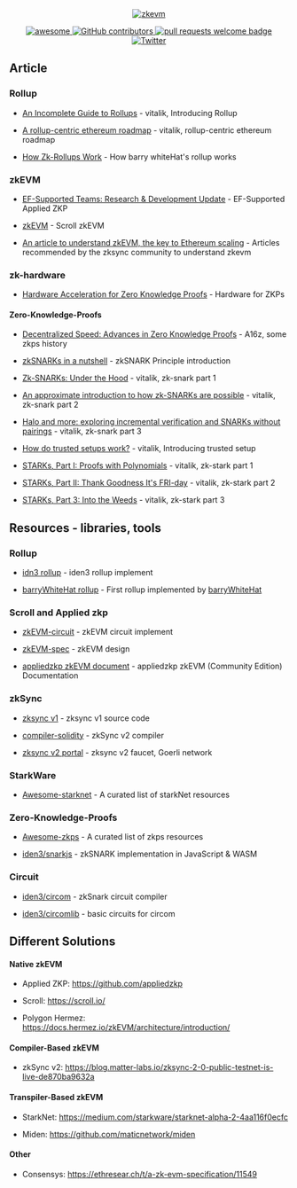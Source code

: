 <div align="center">
  <a href="https://www.artstation.com/artwork/9mEx8a/">
    <img alt="zkevm" src="https://cdna.artstation.com/p/assets/images/images/029/062/442/4k/t-x-7.jpg?1596346307" >
  </a>
  <p align="center">
    <a href="https://github.com/sindresorhus/awesome">
      <img alt="awesome" src="https://cdn.rawgit.com/sindresorhus/awesome/d7305f38d29fed78fa85652e3a63e154dd8e8829/media/badge.svg">
    </a>
    <a href="https://github.com/hedgezhu/Awesome-zkEVM/graphs/contributors">
      <img alt="GitHub contributors" src="https://img.shields.io/github/contributors/hedgezhu/Awesome-zkEVM">
    </a>
    <a href="http://makeapullrequest.com">
      <img alt="pull requests welcome badge" src="https://img.shields.io/badge/PRs-welcome-brightgreen.svg?style=flat">
    </a>
    <a href="https://twitter.com/LuozhuZhang">
      <img alt="Twitter" src="https://img.shields.io/twitter/url/https/twitter.com/LuozhuZhang.svg?style=social&label=Follow%20%40LuozhuZhang">
    </a>
  </p>
</div>


## Article

### Rollup

* [An Incomplete Guide to Rollups](https://vitalik.ca/general/2021/01/05/rollup.html) - vitalik, Introducing Rollup

* [A rollup-centric ethereum roadmap](https://ethereum-magicians.org/t/a-rollup-centric-ethereum-roadmap/4698) - vitalik, rollup-centric ethereum roadmap

* [How Zk-Rollups Work](https://medium.com/fcats-blockchain-incubator/how-zk-rollups-work-8ac4d7155b0e) - How barry whiteHat's rollup works

### zkEVM

* [EF-Supported Teams: Research & Development Update](https://blog.ethereum.org/2020/12/09/ef-supported-teams-research-and-development-update-2020-pt-2/) - EF-Supported Applied ZKP

* [zkEVM](https://hackmd.io/@yezhang/S1_KMMbGt) - Scroll zkEVM

* [An article to understand zkEVM, the key to Ethereum scaling](https://medium.com/degate/an-article-to-understand-zkevm-the-key-to-ethereum-scaling-ff0d83c417cc) - Articles recommended by the zksync community to understand zkevm

### zk-hardware

* [Hardware Acceleration for Zero Knowledge Proofs](https://www.paradigm.xyz/2022/04/zk-hardware) - Hardware for ZKPs

#### Zero-Knowledge-Proofs 

* [Decentralized Speed: Advances in Zero Knowledge Proofs](https://a16z.com/2022/04/15/zero-knowledge-proofs-hardware-decentralization-innovation/) - A16z, some zkps history

* [zkSNARKs in a nutshell](https://blog.ethereum.org/2016/12/05/zksnarks-in-a-nutshell/) - zkSNARK Principle introduction

* [Zk-SNARKs: Under the Hood](https://vitalik.ca/general/2017/02/01/zk_snarks.html) - vitalik, zk-snark part 1

* [An approximate introduction to how zk-SNARKs are possible](https://vitalik.ca/general/2021/01/26/snarks.html) - vitalik, zk-snark part 2

* [Halo and more: exploring incremental verification and SNARKs without pairings](https://vitalik.ca/general/2021/11/05/halo.html) - vitalik, zk-snark part 3

* [How do trusted setups work?](https://vitalik.ca/general/2022/03/14/trustedsetup.html) - vitalik, Introducing trusted setup

* [STARKs, Part I: Proofs with Polynomials](https://vitalik.ca/general/2017/11/09/starks_part_1.html) - vitalik, zk-stark part 1

* [STARKs, Part II: Thank Goodness It's FRI-day](https://vitalik.ca/general/2017/11/22/starks_part_2.html) - vitalik, zk-stark part 2

* [STARKs, Part 3: Into the Weeds](https://vitalik.ca/general/2018/07/21/starks_part_3.html) - vitalik, zk-stark part 3


## Resources - libraries, tools

### Rollup

* [idn3 rollup](https://github.com/iden3/rollup) - iden3 rollup implement

* [barryWhiteHat rollup](https://github.com/barryWhiteHat/roll_up) - First rollup implemented by [barryWhiteHat](https://github.com/barryWhiteHat)

### Scroll and Applied zkp

* [zkEVM-circuit](https://github.com/appliedzkp/zkevm-circuits) - zkEVM circuit implement

* [zkEVM-spec](https://github.com/appliedzkp/zkevm-specs) - zkEVM design

* [appliedzkp zkEVM document](https://appliedzkp.github.io/zkevm-docs/) - appliedzkp zkEVM (Community Edition) Documentation

### zkSync

* [zksync v1](https://github.com/matter-labs/zksync) - zksync v1 source code

* [compiler-solidity](https://github.com/matter-labs/compiler-solidity) - zkSync v2 compiler

* [zksync v2 portal](https://portal.zksync.io/) - zksync v2 faucet, Goerli network

### StarkWare

* [Awesome-starknet](https://github.com/gakonst/awesome-starknet) - A curated list of starkNet resources

### Zero-Knowledge-Proofs 

* [Awesome-zkps](https://github.com/matter-labs/awesome-zero-knowledge-proofs) - A curated list of zkps resources

* [iden3/snarkjs](https://github.com/iden3/snarkjs) - zkSNARK implementation in JavaScript & WASM

### Circuit

* [iden3/circom](https://github.com/iden3/circom) - zkSnark circuit compiler

* [iden3/circomlib](https://github.com/iden3/circomlib) - basic circuits for circom


## Different Solutions

#### Native zkEVM

* Applied ZKP: https://github.com/appliedzkp

* Scroll: https://scroll.io/

* Polygon Hermez: https://docs.hermez.io/zkEVM/architecture/introduction/

#### Compiler-Based zkEVM

* zkSync v2: https://blog.matter-labs.io/zksync-2-0-public-testnet-is-live-de870ba9632a

#### Transpiler-Based zkEVM

* StarkNet: https://medium.com/starkware/starknet-alpha-2-4aa116f0ecfc

* Miden: https://github.com/maticnetwork/miden

#### Other

* Consensys: https://ethresear.ch/t/a-zk-evm-specification/11549
